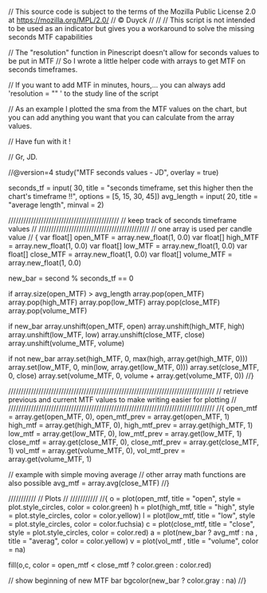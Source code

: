 // This source code is subject to the terms of the Mozilla Public License 2.0 at https://mozilla.org/MPL/2.0/
// © Duyck
//
//
// This script is not intended to be used as an indicator but gives you a workaround to solve the missing seconds MTF capabilities

// The "resolution" function in Pinescript doesn't allow for seconds values to be put in MTF
// So I wrote a little helper code with arrays to get MTF on seconds timeframes.

// If you want to add MTF in minutes, hours,... you can always add 'resolution = "" ' to the study line of the script

// As an example I plotted the sma from the MTF values on the chart, but you can add anything you want that you can calculate from the array values.


// Have fun with it !

// Gr, JD.


//@version=4
study("MTF seconds values - JD", overlay = true)

seconds_tf  = input( 30, title = "seconds timeframe, set this higher then the chart's timeframe !!", options = [5, 15, 30, 45])
avg_length  = input( 20, title = "average length", minval = 2)

////////////////////////////////////////////
// keep track of seconds timeframe values //
////////////////////////////////////////////
// one array is used per candle value
// {
var float[] open_MTF        = array.new_float(1, 0.0)
var float[] high_MTF        = array.new_float(1, 0.0)
var float[] low_MTF         = array.new_float(1, 0.0)
var float[] close_MTF       = array.new_float(1, 0.0)
var float[] volume_MTF      = array.new_float(1, 0.0)

new_bar                 = second % seconds_tf == 0

if array.size(open_MTF) > avg_length
    array.pop(open_MTF)
    array.pop(high_MTF)
    array.pop(low_MTF)
    array.pop(close_MTF)
    array.pop(volume_MTF)

if new_bar
    array.unshift(open_MTF,   open)
    array.unshift(high_MTF,   high)
    array.unshift(low_MTF,    low)
    array.unshift(close_MTF,  close)
    array.unshift(volume_MTF, volume)

if not new_bar
    array.set(high_MTF,   0, max(high, array.get(high_MTF,  0)))
    array.set(low_MTF,    0, min(low,  array.get(low_MTF,   0)))
    array.set(close_MTF,  0, close)
    array.set(volume_MTF, 0, volume + array.get(volume_MTF, 0))
//}


//////////////////////////////////////////////////////////////////////////////////
// retrieve previous and current MTF values to make writing easier for plotting //
//////////////////////////////////////////////////////////////////////////////////
//{
open_mtf    = array.get(open_MTF,   0),  open_mtf_prev   = array.get(open_MTF,   1)
high_mtf    = array.get(high_MTF,   0),  high_mtf_prev   = array.get(high_MTF,   1)
low_mtf     = array.get(low_MTF,    0),   low_mtf_prev   = array.get(low_MTF,    1)
close_mtf   = array.get(close_MTF,  0), close_mtf_prev   = array.get(close_MTF,  1)
vol_mtf     = array.get(volume_MTF, 0),   vol_mtf_prev   = array.get(volume_MTF, 1)

// example with simple moving average
// other array math functions are also possible
avg_mtf     = array.avg(close_MTF)
//}


///////////
// Plots //
///////////
//{
o = plot(open_mtf,                  title = "open",  style = plot.style_circles, color = color.green)
h = plot(high_mtf,                  title = "high",  style = plot.style_circles, color = color.yellow)
l = plot(low_mtf,                   title = "low",   style = plot.style_circles, color = color.fuchsia)
c = plot(close_mtf,                 title = "close", style = plot.style_circles, color = color.red)
a = plot(new_bar ? avg_mtf : na ,   title = "averag",                            color = color.yellow)
v = plot(vol_mtf    ,               title = "volume",                            color = na)

fill(o,c, color = open_mtf < close_mtf ? color.green : color.red)

// show beginning of new MTF bar
bgcolor(new_bar ? color.gray : na)
//}
